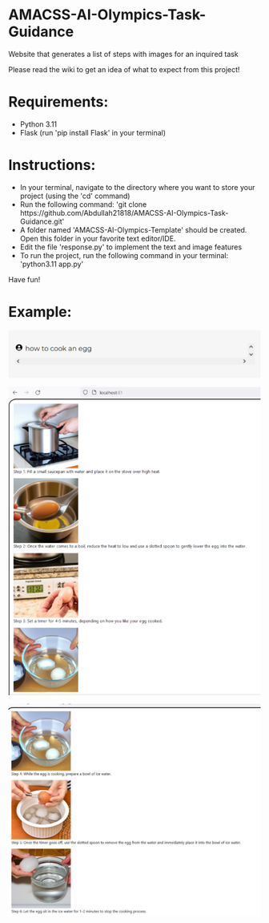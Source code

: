 # AMACSS-AI-Olympics-Task-Guidance

Website that generates a list of steps with images for an inquired task

Please read the wiki to get an idea of what to expect from this project!
# Requirements:
<ul>
  <li>Python 3.11</li>
  <li>Flask (run 'pip install Flask' in your terminal)</li>
</ul>



# Instructions:
<ul>
  <li>In your terminal, navigate to the directory where you want to store your project (using the 'cd' command)</li>
  <li>Run the following command: 'git clone https://github.com/Abdullah21818/AMACSS-AI-Olympics-Task-Guidance.git'</li>
  <li>A folder named 'AMACSS-AI-Olympics-Template' should be created. Open this folder in your favorite text editor/IDE.</li>
  <li>Edit the file 'response.py' to implement the text and image features</li>
  <li>To run the project, run the following command in your terminal: 'python3.11 app.py'</li>
</ul>

Have fun!

# Example:

![My Image](1.png)

![My Image](2.png)

![My Image](3.png)




